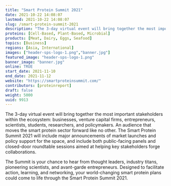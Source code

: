```yaml
---
title: "Smart Protein Summit 2021"
date: 2021-10-22 14:08:07
lastmod: 2021-10-22 14:08:07
slug: /smart-protein-summit-2021
description: "The 3-day virtual event will bring together the most important stakeholders within the ecosystem: businesses, venture capital firms, entrepreneurs, scientists, students, researchers, and policymakers. An audience that moves the smart protein sector forward like no other. The Smart Protein Summit 2021 will include major announcements of market launches and policy support for the space, and include both public-facing panels and closed-door roundtable sessions aimed at helping key stakeholders forge collaborations."
proteins: [Cell-Based, Plant-Based, Microbial]
products: [Meat, Dairy, Eggs, Seafood]
topics: [Business]
regions: [Asia, International]
images: ["header-sps-logo-1.png","banner.jpg"]
featured_image: "header-sps-logo-1.png"
banner_image: "banner.jpg"
online: TRUE
start_date: 2021-11-10
end_date: 2021-11-12
website: "https://smartproteinsummit.com/"
contributors: [proteinreport]
draft: false
weight: 5000
uuid: 9913
---
```

The 3-day virtual event will bring together the most important
stakeholders within the ecosystem: businesses, venture capital firms,
entrepreneurs, scientists, students, researchers, and policymakers. An
audience that moves the smart protein sector forward like no other. The
Smart Protein Summit 2021 will include major announcements of market
launches and policy support for the space, and include both
public-facing panels and closed-door roundtable sessions aimed at
helping key stakeholders forge collaborations.

The Summit is your chance to hear from thought leaders, industry titans,
pioneering scientists, and avant-garde entrepreneurs. Designed to
facilitate action, learning, and networking, your world-changing smart
protein plans could come to life through the Smart Protein Summit 2021.
